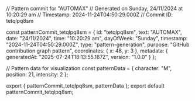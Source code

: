 // Pattern commit for "AUTOMAX"
// Generated on Sunday, 24/11/2024 at 10:20:29 am
// Timestamp: 2024-11-24T04:50:29.000Z
// Commit ID: tetqlpq8sm

const patternCommit_tetqlpq8sm = {
  id: "tetqlpq8sm",
  text: "AUTOMAX",
  date: "24/11/2024",
  time: "10:20:29 am",
  dayOfWeek: "Sunday",
  timestamp: "2024-11-24T04:50:29.000Z",
  type: "pattern-generation",
  purpose: "GitHub contribution graph pattern",
  coordinates: {
    x: 48,
    y: 3
  },
  metadata: {
    generatedAt: "2025-07-24T18:13:55.167Z",
    version: "1.0.0"
  }
};

// Pattern data for visualization
const patternData = {
  character: "M",
  position: 21,
  intensity: 2
};

export { patternCommit_tetqlpq8sm, patternData };
export default patternCommit_tetqlpq8sm;
